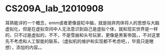 # CS209A_lab_12010908
耳熟能详的一个概念，emm或者更像是缸中脑，就是抛弃肉体将人的思想与大脑虚拟化，但是在虚拟空间中人无法意识到自己是虚拟个体，就和现实世界是一样的，只不过是虚拟的，不不，不是雪崩和头号玩家，更像是黑客帝国，，不对这里 先不考虑和人工智能的联系，（虚拟机的维护和实现都不考虑吧，，毕竟只是瞎想），添加的内容。。
